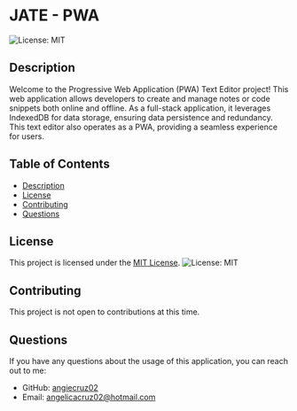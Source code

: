 # JATE - PWA
  ![License: MIT](https://img.shields.io/badge/License-MIT-yellow.svg)

## Description

Welcome to the Progressive Web Application (PWA) Text Editor project! This web application allows developers to create and manage notes or code snippets both online and offline. As a full-stack application, it leverages IndexedDB for data storage, ensuring data persistence and redundancy. This text editor also operates as a PWA, providing a seamless experience for users.

## Table of Contents

- [Description](#description)
- [License](#license)
- [Contributing](#contributing)
- [Questions](#questions)


## License
    
This project is licensed under the [MIT License](https://opensource.org/licenses/MIT). ![License: MIT](https://img.shields.io/badge/License-MIT-yellow.svg)

## Contributing

This project is not open to contributions at this time. 



## Questions

If you have any questions about the usage of this application, you can reach out to me:

- GitHub: [angiecruz02](https://github.com/angiecruz02)
- Email: angelicacruz02@hotmail.com